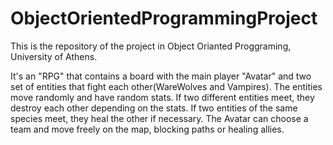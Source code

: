 # ObjectOrientedProgrammingProject

This is the repository of the project in Object Orianted Proggraming, University of Athens.

It's an "RPG" that contains a board with the main player "Avatar" and two set of entities that fight each other(WareWolves and Vampires).
The entities move randomly and have random stats. If two different entities meet, they destroy each other depending on the stats. If two entities of the same species meet, they heal the other if necessary. The Avatar can choose a team and move freely on the map, blocking paths or healing allies.  
